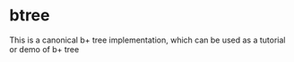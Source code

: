 # btree
This is a canonical b+ tree implementation, which can be used as a tutorial or demo of b+ tree

